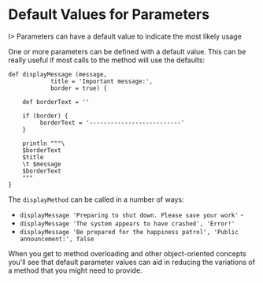 # Default Values for Parameters

I> Parameters can have a default value to indicate the most likely usage

One or more parameters can be defined with a default value. This can be really useful if most calls to the method will use the defaults:

	def displayMessage (message, 
			    title = 'Important message:', 
				border = true) {
	
	    def borderText = ''
	    
	    if (border) {
	         borderText = '--------------------------'
	    }
	
	    println """\
	    $borderText
	    $title
	    \t $message
	    $borderText
	    """
	}

The `displayMethod` can be called in a number of ways:

* `displayMessage 'Preparing to shut down. Please save your work'` - 
* `displayMessage 'The system appears to have crashed', 'Error!'`
* `displayMessage 'Be prepared for the happiness patrol', 'Public announcement:', false` 

When you get to method overloading and other object-oriented concepts you'll see that default parameter values can aid in reducing the variations of a method that you might need to provide.




